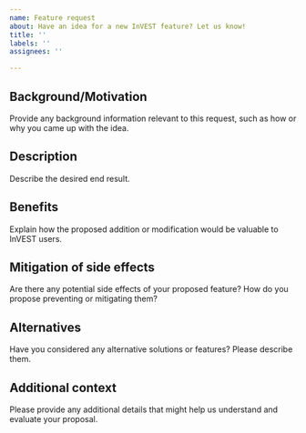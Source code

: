 ```yaml
---
name: Feature request
about: Have an idea for a new InVEST feature? Let us know!
title: ''
labels: ''
assignees: ''

---
```


## Background/Motivation
Provide any background information relevant to this request, such as how or why you came up with the idea.

## Description
Describe the desired end result.

## Benefits
Explain how the proposed addition or modification would be valuable to InVEST users.

## Mitigation of side effects
Are there any potential side effects of your proposed feature? How do you propose preventing or mitigating them?

## Alternatives
Have you considered any alternative solutions or features? Please describe them.

## Additional context
Please provide any additional details that might help us understand and evaluate your proposal.
